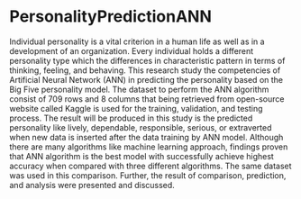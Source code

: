 # PersonalityPredictionANN
Individual personality is a vital criterion in a human life as well as in a development of an organization. Every individual holds a different personality type which the differences in characteristic pattern in terms of thinking, feeling, and behaving. This research study the competencies of Artificial Neural Network (ANN) in predicting the personality based on the Big Five personality model. The dataset to perform the ANN algorithm consist of 709 rows and 8 columns that being retrieved from open-source website called Kaggle is used for the training, validation, and testing process. The result will be produced in this study is the predicted personality like lively, dependable, responsible, serious, or extraverted when new data is inserted after the data training by ANN model. Although there are many algorithms like machine learning approach, findings proven that ANN algorithm is the best model with successfully achieve highest accuracy when compared with three different algorithms. The same dataset was used in this comparison. Further, the result of comparison, prediction, and analysis were presented and discussed.
